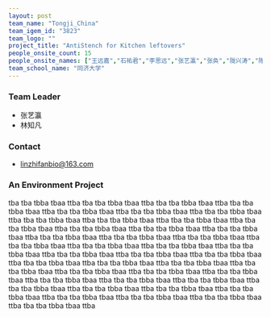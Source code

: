 ```yaml
---
layout: post
team_name: "Tongji_China"
team_igem_id: "3823"
team_logo: ""
project_title: "AntiStench for Kitchen leftovers"
people_onsite_count: 15
people_onsite_names: ["王远嘉","石祐君","李思远","张艺瀛","张奂","陇兴涛","陈佳艺","范玉筱","林知凡","林霁煊","赵翰清","胡红娟","姜嘉诚","康蕴哲"]
team_school_name: "同济大学"
---
```



### Team Leader
* 张艺瀛
* 林知凡

### Contact
* linzhifanbio@163.com

### An Environment Project

tba tba tbba tbaa ttba tba tba tbba tbaa ttba tba tba tbba tbaa ttba tba tba tbba tbaa ttba tba tba tbba tbaa ttba tba tba tbba tbaa ttba tba tba tbba tbaa ttba tba tba tbba tbaa ttba tba tba tbba tbaa ttba tba tba tbba tbaa ttba tba tba tbba tbaa ttba tba tba tbba tbaa ttba tba tba tbba tbaa ttba tba tba tbba tbaa ttba tba tba tbba tbaa ttba tba tba tbba tbaa ttba tba tba tbba tbaa ttba tba tba tbba tbaa ttba tba tba tbba tbaa ttba tba tba tbba tbaa ttba tba tba tbba tbaa ttba tba tba tbba tbaa ttba tba tba tbba tbaa ttba tba tba tbba tbaa ttba tba tba tbba tbaa ttba tba tba tbba tbaa ttba tba tba tbba tbaa ttba tba tba tbba tbaa ttba tba tba tbba tbaa ttba tba tba tbba tbaa ttba tba tba tbba tbaa ttba tba tba tbba tbaa ttba tba tba tbba tbaa ttba tba tba tbba tbaa ttba tba tba tbba tbaa ttba tba tba tbba tbaa ttba tba tba tbba tbaa ttba tba tba tbba tbaa ttba tba tba tbba tbaa ttba tba tba tbba tbaa ttba tba tba tbba tbaa ttba tba tba tbba tbaa ttba 
